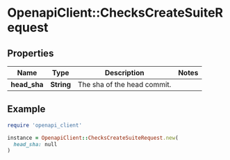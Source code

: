 # OpenapiClient::ChecksCreateSuiteRequest

## Properties

| Name | Type | Description | Notes |
| ---- | ---- | ----------- | ----- |
| **head_sha** | **String** | The sha of the head commit. |  |

## Example

```ruby
require 'openapi_client'

instance = OpenapiClient::ChecksCreateSuiteRequest.new(
  head_sha: null
)
```


